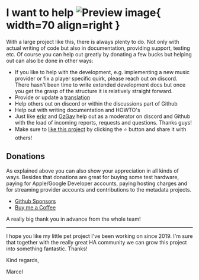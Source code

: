 # I want to help ![Preview image](../assets/icons/help-icon.png){ width=70 align=right }

With a large project like this, there is always plenty to do. Not only with actual writing of code but also in documentation, providing support, testing etc. Of course you can help out greatly by donating a few bucks but helping out can also be done in other ways:

- If you like to help with the development, e.g. implementing a new music provider or fix a player specific quirk, please reach out on discord. There hasn't been time to write extended development docs but once you get the grasp of the structure it is relatively straight forward.
- Provide or update a [translation](lokalise.md)
- Help others out on discord or within the discussions part of Github
- Help out with writing documentation and HOWTO's
- Just like [erkr](https://github.com/erkr) and [OzGav](https://github.com/OzGav) help out as a moderator on discord and Github with the load of incoming reports, requests and questions. Thanks guys!
- Make sure to [like this project](https://github.com/music-assistant/server) by clicking the ⭐ button and share it with others!

## Donations

As explained above you can also show your appreciation in all kinds of ways. Besides that donations are great for buying some test hardware, paying for Apple/Google Developer accounts, paying hosting charges and for streaming provider accounts and contributions to the metadata projects.

- [Github Sponsors](https://github.com/music-assistant)
- [Buy me a Coffee](https://www.buymeacoffee.com/marcelveldt)

A really big thank you in advance from the whole team!

___________________________________________

I hope you like my little pet project I've been working on since 2019.
I'm sure that together with the really great HA community we can grow this project into something fantastic. Thanks!

Kind regards,

Marcel

